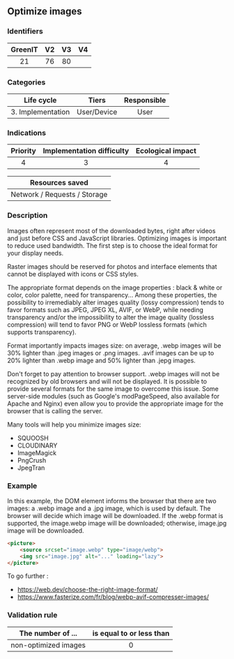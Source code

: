 ## Optimize images

### Identifiers
| GreenIT | V2  |  V3  |  V4  |
|:-------:|:---:|:----:|:----:|
|    21   | 76  |  80  |      |

### Categories

|    Life cycle     |    Tiers    | Responsible |
|:-----------------:|:-----------:|:-----------:|
| 3. Implementation | User/Device |    User     |

### Indications

|      Priority      | Implementation difficulty | Ecological impact |
|:------------------:|:-------------------------:|:-----------------:|
|         4          |             3             |         4         |

|                      Resources saved                      |
|:---------------------------------------------------------:|
|               Network / Requests /  Storage               |

### Description

Images often represent most of the downloaded bytes, right after videos and just before CSS and JavaScript libraries.
Optimizing images is important to reduce used bandwidth. The first step is to choose the ideal format for your
display needs.

Raster images should be reserved for photos and interface elements that cannot be displayed with icons or CSS styles.

The appropriate format depends on the image properties : black & white or color, color palette, need for transparency...
Among these properties, the possibility to irremediably alter images quality (lossy compression) tends to favor formats such as JPEG, JPEG XL,
AVIF, or WebP, while needing transparency and/or the impossibility to alter the image quality (lossless compression) will tend to favor
PNG or WebP lossless formats (which supports transparency).

Format importantly impacts images size: on average, .webp images will be 30% lighter than .jpeg
images or .png images. .avif images can be up to 20% lighter than .webp image and 50% lighter than .jepg images.

Don't forget to pay attention to browser support. .webp images will not be recognized by
old browsers and will not be displayed. It is possible to provide several formats for the same image 
to overcome this issue. Some server-side modules (such as Google's modPageSpeed, also available for Apache
and Nginx) even allow you to provide the appropriate image for the browser that is calling the server.

Many tools will help you minimize images size:

- SQUOOSH
- CLOUDINARY
- ImageMagick
- PngCrush
- JpegTran

### Example

In this example, the DOM <picture> element informs the browser that there are two images: a .webp image and a
.jpg image, which is used by default. The browser will decide which image will be downloaded. If the .webp format 
is supported, the image.webp image will be downloaded; otherwise, image.jpg image will be downloaded.

```html
<picture>
    <source srcset="image.webp" type="image/webp">
    <img src="image.jpg" alt="..." loading="lazy">
</picture>
```

To go further :
 - https://web.dev/choose-the-right-image-format/
 - https://www.fasterize.com/fr/blog/webp-avif-compresser-images/

### Validation rule

| The number of ...    | is equal to or less than |  
|----------------------|:------------------------:|
| non-optimized images |            0             |
